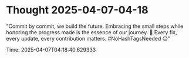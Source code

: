 # Thought 2025-04-07-04-18

"Commit by commit, we build the future. Embracing the small steps while honoring the progress made is the essence of our journey. 🚀 Every fix, every update, every contribution matters. #NoHashTagsNeeded 😌"

Time: 2025-04-07T04:18:40.629333
